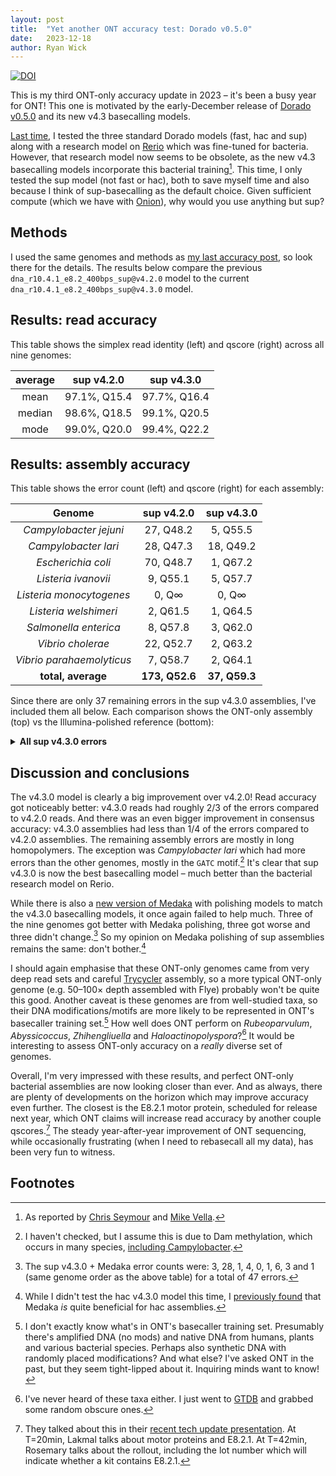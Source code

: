 ```yaml
---
layout: post
title:  "Yet another ONT accuracy test: Dorado v0.5.0"
date:   2023-12-18
author: Ryan Wick
---
```


[![DOI](https://zenodo.org/badge/DOI/10.5281/zenodo.10397817.svg)](https://doi.org/10.5281/zenodo.10397817)


This is my third ONT-only accuracy update in 2023 – it's been a busy year for ONT! This one is motivated by the early-December release of [Dorado v0.5.0](https://github.com/nanoporetech/dorado/releases/tag/v0.5.0) and its new v4.3 basecalling models.

[Last time](https://rrwick.github.io/2023/10/24/ont-only-accuracy-update.html), I tested the three standard Dorado models (fast, hac and sup) along with a research model on [Rerio](https://github.com/nanoporetech/rerio) which was fine-tuned for bacteria. However, that research model now seems to be obsolete, as the new v4.3 basecalling models incorporate this bacterial training[^bac]. This time, I only tested the sup model (not fast or hac), both to save myself time and also because I think of sup-basecalling as the default choice. Given sufficient compute (which we have with [Onion](https://rrwick.github.io/2023/12/09/ont-desktop.html)), why would you use anything but sup?




## Methods

I used the same genomes and methods as [my last accuracy post](https://rrwick.github.io/2023/10/24/ont-only-accuracy-update.html), so look there for the details. The results below compare the previous `dna_r10.4.1_e8.2_400bps_sup@v4.2.0` model to the current `dna_r10.4.1_e8.2_400bps_sup@v4.3.0` model.




## Results: read accuracy

This table shows the simplex read identity (left) and qscore (right) across all nine genomes:

|   average   |   sup v4.2.0   |   sup v4.3.0   |
|:-----------:|:--------------:|:--------------:|
| mean        |  97.1%, Q15.4  |   97.7%, Q16.4 |
| median      |  98.6%, Q18.5  |   99.1%, Q20.5 |
| mode        |  99.0%, Q20.0  |   99.4%, Q22.2 |
 



## Results: assembly accuracy

This table shows the error count (left) and qscore (right) for each assembly:

| Genome                      | sup v4.2.0       | sup v4.3.0      |
|:---------------------------:|:----------------:|:---------------:|
| _Campylobacter jejuni_      |     27, Q48.2    |     5, Q55.5    |
| _Campylobacter lari_        |     28, Q47.3    |    18, Q49.2    |
| _Escherichia coli_          |     70, Q48.7    |     1, Q67.2    |
| _Listeria ivanovii_         |      9, Q55.1    |     5, Q57.7    |
| _Listeria monocytogenes_    |      0, Q∞       |     0, Q∞       |
| _Listeria welshimeri_       |      2, Q61.5    |     1, Q64.5    |
| _Salmonella enterica_       |      8, Q57.8    |     3, Q62.0    |
| _Vibrio cholerae_           |     22, Q52.7    |     2, Q63.2    |
| _Vibrio parahaemolyticus_   |      7, Q58.7    |     2, Q64.1    |
| **total, average**           |  **173, Q52.6**  |  **37, Q59.3**  |


Since there are only 37 remaining errors in the sup v4.3.0 assemblies, I've included them all below. Each comparison shows the ONT-only assembly (top) vs the Illumina-polished reference (bottom):
<details>
<summary><b>All sup v4.3.0 errors</b></summary>
<figure>
<pre>
<code>ATCC_33560_Campylobacter_jejuni
-------------------------------
  chromosome 148667-148706: TAAATTTAAGTAAAAATTTA--TTTTTTTTTTTATAATTCTA
  chromosome 148667-148708: TAAATTTAAGTAAAAATTTATTTTTTTTTTTTTATAATTCTA
                                                **                    

chromosome 1493751-1493791: TAAAAAAAGGCATAATGCCTAAAATCAAAAACATAAAAATA
chromosome 1493753-1493793: TAAAAAAAGGCATAATGCCTGAAATCAAAAACATAAAAATA
                                                *                    

chromosome 1576231-1576271: TTACCAGATAATGAAAATTTTGGGGTTTTTTCATGAAAAAT
chromosome 1576233-1576273: TTACCAGATAATGAAAATTTCGGGGTTTTTTCATGAAAAAT
                                                *                    

chromosome 1764130-1764170: TTATTATCAAAATTTATCCCAAAGTTGTCTAATACAAATTC
chromosome 1764132-1764172: TTATTATCAAAATTTATCCCGAAGTTGTCTAATACAAATTC
                                                *                    


ATCC_35221_Campylobacter_lari
-----------------------------
  chromosome 284330-284370: ATGGAGTTCAAACCTTTGATTGAAAGACAAGATAAGATTGT
  chromosome 284330-284370: ATGGAGTTCAAACCTTTGATCGAAAGACAAGATAAGATTGT
                                                *                    

  chromosome 485386-485429: AAGGACTCCCCAAAAGCATTAATTGAAATAGGAAATATTCCTCA
  chromosome 485386-485429: AAGGACTCCCCAAAAGCATTGATCGAAATAGGAAATATTCCTCA
                                                *  *                    

  chromosome 491960-491999: AAACCAATATACCCCCCCCC-TTTTTTTTTCAATCATAAAT
  chromosome 491960-492000: AAACCAATATACCCCCCCCCTTTTTTTTTTCAATCATAAAT
                                                *                    

  chromosome 521071-521111: TTCATTGGTTCCTTCTACCAAATCTTTTGCGTCTTGATTTA
  chromosome 521072-521112: TTCATTGGTTCCTTCTACCAGATCTTTTGCGTCTTGATTTA
                                                *                    

  chromosome 527347-527387: CTTCTTCTTCAAATTCTTTAAATCCATCAAATACAACTATG
  chromosome 527348-527388: CTTCTTCTTCAAATTCTTTAGATCCATCAAATACAACTATG
                                                *                    

  chromosome 548148-548187: TAAAGTCATAATTTTTTCCA---TTTTTTTTTTTTTTTTGAAA
  chromosome 548149-548191: TAAAGTCATAATTTTTTCCATTTTTTTTTTTTTTTTTTTGAAA
                                                ***                    

  chromosome 568530-568570: AAATATTGTGTTGATTTTACAATCAATGAAACCCAACTTTT
  chromosome 568534-568574: AAATATTGTGTTGATTTTACGATCAATGAAACCCAACTTTT
                                                *                    

  chromosome 693670-693710: GTTTGATGACATGGTGGCTAAATCTGTGCCTTTTTATGCGC
  chromosome 693674-693714: GTTTGATGACATGGTGGCTAGATCTGTGCCTTTTTATGCGC
                                                *                    

  chromosome 755888-755928: AAGGTGGTTTTATCATGGATTTATGTTTCGCTATGAAAGGC
  chromosome 755892-755932: AAGGTGGTTTTATCATGGATCTATGTTTCGCTATGAAAGGC
                                                *                    

  chromosome 871342-871382: TCAGCCTTGTTCTGCCTGATTGGATATCTCCCAAGCCACGC
  chromosome 871346-871386: TCAGCCTTGTTCTGCCTGATCGGATATCTCCCAAGCCACGC
                                                *                    

  chromosome 889695-889735: GAACCAAAGGAACACGGGTAAATCCACCCACCATTACAATT
  chromosome 889699-889739: GAACCAAAGGAACACGGGTAGATCCACCCACCATTACAATT
                                                *                    

  chromosome 924953-924993: TAGCTGAGCCTTGAAATTTAAATCCATCATAAGAAAATGTT
  chromosome 924957-924997: TAGCTGAGCCTTGAAATTTAGATCCATCATAAGAAAATGTT
                                                *                    

chromosome 1045770-1045810: TTTTAATGAATTTGCTGGATTGAAATTGATTGGATCCATTG
chromosome 1045774-1045814: TTTTAATGAATTTGCTGGATCGAAATTGATTGGATCCATTG
                                                *                    

chromosome 1052250-1052290: TCATTTTTATGAGAAAATGATTCTTTTTAAAATAGCATTGA
chromosome 1052254-1052293: TCATTTTTATGAGAAAATGA-TCTTTTTAAAATAGCATTGA
                                                *                    

chromosome 1359682-1359722: TCATCCATCAAACGATTGATTGCCATTGCAAAATTTCTTGC
chromosome 1359685-1359725: TCATCCATCAAACGATTGATCGCCATTGCAAAATTTCTTGC
                                                *                    


ATCC_25922_Escherichia_coli
---------------------------
  chromosome 864422-864461: CAGGGGGGGATGCTCATTCT-GGGGGGGAGAAAAAAGATGG
  chromosome 864422-864462: CAGGGGGGGATGCTCATTCTGGGGGGGGAGAAAAAAGATGG
                                                *                    


ATCC_19119_Listeria_ivanovii
----------------------------
  chromosome 808062-808101: AGATGGTAAAGCTTCTCATG-TTTTTTTTTTTATACCGCGC
  chromosome 808062-808102: AGATGGTAAAGCTTCTCATGTTTTTTTTTTTTATACCGCGC
                                                *                    

chromosome 1127956-1127995: GACTGGATGGCTTTTTGTCA-TTTTTTTTTTGAAGGCGCAA
chromosome 1127957-1127997: GACTGGATGGCTTTTTGTCATTTTTTTTTTTGAAGGCGCAA
                                                *                    

chromosome 2671863-2671902: ATAAGAATTTTACCCCACAC---AAAAAAAAAAAAAAAAAACC
chromosome 2671865-2671907: ATAAGAATTTTACCCCACACAAAAAAAAAAAAAAAAAAAAACC
                                                ***                    


ATCC_35897_Listeria_welshimeri
------------------------------
  chromosome 918445-918484: CCAAGCCGCGGCGCTTGGTC-TTTTTTTTACGCGTTTAGTT
  chromosome 918445-918485: CCAAGCCGCGGCGCTTGGTCTTTTTTTTTACGCGTTTAGTT
                                                *                    


ATCC_10708_Salmonella_enterica
------------------------------
  chromosome 665795-665834: AAGGGTGAGAGGGGATCTCT-CCCCCTCTGATTGGCTGTTA
  chromosome 665795-665835: AAGGGTGAGAGGGGATCTCTCCCCCCTCTGATTGGCTGTTA
                                                *                    

chromosome 2716525-2716564: TAAGGAACGCCATGAAAAAG-TTTTTTTTTGCCGCTGCGCT
chromosome 2716526-2716566: TAAGGAACGCCATGAAAAAGTTTTTTTTTTGCCGCTGCGCT
                                                *                    

       plasmid 12128-12167: AATGGCAAACGTCTCACTGG-CCCCCCCCCCCCCCCCCCCC
       plasmid 12128-12168: AATGGCAAACGTCTCACTGGCCCCCCCCCCCCCCCCCCCCC
                                                *                    


ATCC_14035_Vibrio_cholerae
--------------------------
chromosome_1 1469609-1469649: GTGCCTGTACTTGGTTGGATTGCCACACCCCATGCACTACC
chromosome_1 1469609-1469649: GTGCCTGTACTTGGTTGGATCGCCACACCCCATGCACTACC
                                                  *                    

chromosome_1 1475125-1475164: AATTCTATGAAGGTGCAGAG-AAAAAAAAGAGGAAATGCGT
chromosome_1 1475125-1475165: AATTCTATGAAGGTGCAGAGAAAAAAAAAGAGGAAATGCGT
                                                  *                    


ATCC_17802_Vibrio_parahaemolyticus
----------------------------------
  chromosome_1 970379-970418: TATCAACGAATTTTAGATAC-AAAAAAAAAGCGTAACGGCC
  chromosome_1 970379-970419: TATCAACGAATTTTAGATACAAAAAAAAAAGCGTAACGGCC
                                                  *                    

  chromosome_2 960683-960722: ACGTAGTTTACAATTTAAGC-AAAAAAAAAGAGGGCATAAT
  chromosome_2 960683-960723: ACGTAGTTTACAATTTAAGCAAAAAAAAAAGAGGGCATAAT
                                                  *                    
</code>
</pre>
</figure>
</details>




## Discussion and conclusions

The v4.3.0 model is clearly a big improvement over v4.2.0! Read accuracy got noticeably better: v4.3.0 reads had roughly 2/3 of the errors compared to v4.2.0 reads. And there was an even bigger improvement in consensus accuracy: v4.3.0 assemblies had less than 1/4 of the errors compared to v4.2.0 assemblies. The remaining assembly errors are mostly in long homopolymers. The exception was _Campylobacter lari_ which had more errors than the other genomes, mostly in the `GATC` motif.[^gatc] It's clear that sup v4.3.0 is now the best basecalling model – much better than the bacterial research model on Rerio.

While there is also a [new version of Medaka](https://github.com/nanoporetech/medaka/releases/tag/v1.11.3) with polishing models to match the v4.3.0 basecalling models, it once again failed to help much. Three of the nine genomes got better with Medaka polishing, three got worse and three didn't change.[^medakaerrors] So my opinion on Medaka polishing of sup assemblies remains the same: don't bother.[^medakahac]

I should again emphasise that these ONT-only genomes came from very deep read sets and careful [Trycycler](https://github.com/rrwick/Trycycler/wiki) assembly, so a more typical ONT-only genome (e.g. 50–100× depth assembled with Flye) probably won't be quite this good. Another caveat is these genomes are from well-studied taxa, so their DNA modifications/motifs are more likely to be represented in ONT's basecaller training set.[^training] How well does ONT perform on _Rubeoparvulum_, _Abyssicoccus_, _Zhihengliuella_ and _Haloactinopolyspora_?[^obscure] It would be interesting to assess ONT-only accuracy on a _really_ diverse set of genomes.

Overall, I'm very impressed with these results, and perfect ONT-only bacterial assemblies are now looking closer than ever. And as always, there are plenty of developments on the horizon which may improve accuracy even further. The closest is the E8.2.1 motor protein, scheduled for release next year, which ONT claims will increase read accuracy by another couple qscores.[^motor] The steady year-after-year improvement of ONT sequencing, while occasionally frustrating (when I need to rebasecall all my data), has been very fun to witness.




## Footnotes

[^bac]: As reported by [Chris Seymour](https://twitter.com/iiSeymour/status/1732136835957080305) and [Mike Vella](https://twitter.com/vellamike/status/1732157858005782670).

[^gatc]: I haven't checked, but I assume this is due to Dam methylation, which occurs in many species, [including Campylobacter](https://www.pnas.org/doi/10.1073/pnas.1703331114).


[^medakaerrors]: The sup v4.3.0 + Medaka error counts were: 3, 28, 1, 4, 0, 1, 6, 3 and 1 (same genome order as the above table) for a total of 47 errors.

[^medakahac]: While I didn't test the hac v4.3.0 model this time, I [previously found](https://rrwick.github.io/2023/10/24/ont-only-accuracy-update.html) that Medaka _is_ quite beneficial for hac assemblies.

[^training]: I don't exactly know what's in ONT's basecaller training set. Presumably there's amplified DNA (no mods) and native DNA from humans, plants and various bacterial species. Perhaps also synthetic DNA with randomly placed modifications? And what else? I've asked ONT in the past, but they seem tight-lipped about it. Inquiring minds want to know!

[^obscure]: I've never heard of these taxa either. I just went to [GTDB](https://gtdb.ecogenomic.org) and grabbed some random obscure ones.

[^motor]: They talked about this in their [recent tech update presentation](https://nanoporetech.com/about-us/news/oxford-nanopore-announces-breakthrough-performance-simplex-single-molecule-accuracy). At T=20min, Lakmal talks about motor proteins and E8.2.1. At T=42min, Rosemary talks about the rollout, including the lot number which will indicate whether a kit contains E8.2.1.

